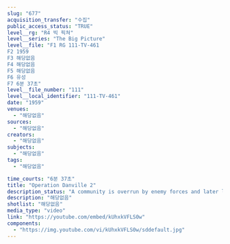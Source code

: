 ```yaml
---
slug: "677"
acquisition_transfer: "수집"
public_access_status: "TRUE"
level__rg: "R4 빅 픽쳐"
level__series: "The Big Picture"
level__file: "F1 RG 111-TV-461
F2 1959
F3 해당없음
F4 해당없음
F5 해당없음
F6 유성
F7 6분 37초"
level__file_number: "111"
level__local_identifier: "111-TV-461"
date: "1959"
venues: 
  - "해당없음"
sources: 
  - "해당없음"
creators: 
  - "해당없음"
subjects: 
  - "해당없음"
tags: 
  - "해당없음"

time_courts: "6분 37초"
title: "Operation Danville 2"
description_status: "A community is overrun by enemy forces and later liberated by friendly forces of the 82nd Airborne Division."
description: "해당없음"
shotlist: "해당없음"
media_type: "video"
link: "https://youtube.com/embed/kUhxkVFLS0w"
components: 
  - "https://img.youtube.com/vi/kUhxkVFLS0w/sddefault.jpg"
---
```

